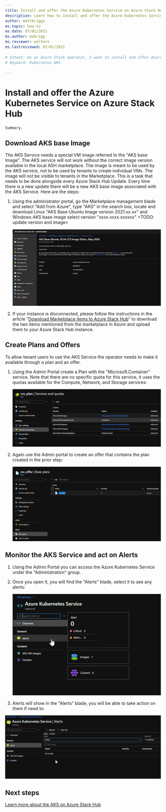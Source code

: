 ```yaml
---
title: Install and offer the Azure Kubernetes Service on Azure Stack Hub
description: Learn how to install and offer the Azure Kubernetes Service on Azure Stack Hub.
author: mattbriggs
ms.topic: how-to
ms.date: 07/01/2021
ms.author: mabrigg
ms.reviewer: waltero
ms.lastreviewed: 07/01/2021

# Intent: As an Azure Stack operator, I want to install and offer Azure Kubernetes Service on Azure Stack Hub so my supported user can offer containerized solutions.
# Keyword: Kubernetes AKS

---
```


# Install and offer the Azure Kubernetes Service on Azure Stack Hub

`Summary.`

## Download AKS base Image

The AKS Service needs a special VM image referred to the "AKS base Image". The AKS service will not work without the correct image version available in the local ASH marketplace. The image is meant to be used by the AKS service, not to be used by tenants to create individual VMs. The image will not be visible to tenants in the Marketplace. This is a task that needs to be done alongside every Azure Stack Hub Update. Every time there is a new update there will be a new AKS base image associated with the AKS Service. Here are the steps:

1.  Using the administrator portal, go the Marketplace management blade and select "Add from Azure", type "AKS" in the search box, locate and download Linux "AKS Base Ubuntu Image version 2021.xx.xx" and Windows AKS base image select version "xxxx.xxxx.xxxxxx" \<TODO: update version and image\>

    ![Text Description automatically generated](media//aks-add-on/d5bbd5522d0077fca0f296afac86d839.jpg)

1.  If your instance is disconnected, please follow the instructions in the article "[Download Marketplace items to Azure Stack Hub](/azure-stack/operator/azure-stack-download-azure-marketplace-item)" to download the two items mentioned from the marketplace in Azure and upload them to your Azure Stack Hub instance.

## Create Plans and Offers

To allow tenant users to use the AKS Service the operator needs to make it available through a plan and an offer.

1.  Using the Admin Portal create a Plan with the "Microsoft.Container" service. Note that there are no specific quota for this service, it uses the quotas available for the Compute, Network, and Storage services:

    ![This is a screen shot of a screen.](media//aks-add-on/8d98666a6a709e06e2232b0fdc60e19d.png)

2.  Again use the Admin portal to create an offer that contains the plan created in the prior step:

    ![Another screen shot of a screen.](media//aks-add-on/a322729043c17463d1403844f0a8a97d.png)

## Monitor the AKS Service and act on Alerts

1.  Using the Admin Portal you can access the Azure Kubernetes Service under the "Administration" group.
2.  Once you open it, you will find the "Alerts" blade, select it to see any alerts:

    ![Yet more, screen shot.](media//aks-add-on/1b76a0d763d35a14a659e0596782dadb.png)

1.  Alerts will show in the "Alerts" blade, you will be able to take action on them if need to:

![Even more screen shot. More and more.](media//aks-add-on/69ae7febfa3386f386864f5c6312bdab.png)

## Next steps

[Learn more about the AKS on Azure Stack Hub](aks-overview.md)